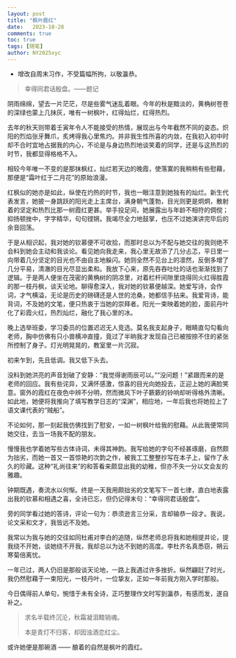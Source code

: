 ```yaml
---
layout: post
title: "枫叶霞红"
date:   2023-10-28
comments: true
toc: true
tags: [随笔]
author: NY2025xyc
---
```


* 增改自周末习作，不受篇幅所拘，以敬瀛恭。

> 幸得同君话殷盘。——题记

阴雨绵绵，望去一片茫茫，尽是些雾气迷乱着眼。今年的秋是黯淡的，黄桷树苍苍的深绿也蒙上几抹灰，唯有一树枫叶，红得灿烂，红得热烈。

去年的秋天则带着壬寅年令人不能接受的热情，展现出与今年截然不同的姿态。炽阳的烈焰张牙舞爪，炙烤得我心里焦灼。并非我生性所喜的内敛，在我初入初中时却不合时宜地占据我的内心，不论是与身边热烈地谈笑着的同学，还是与这热烈的时节，我都显得格格不入。

相较今年唯一不变的是那抹枫红，灿烂若天边的晚霞，使落寞的我稍稍有些慰藉，那便是“霜叶红于二月花”的原始浪漫。

红枫似的她亦是如此，纵使在灼热的时节，我也一眼注意到她独有的灿烂。新生代表发言，她披一身跳跃的阳光走上主席台，满身朝气蓬勃，目光则更是炯炯，散射着的坚定和热烈比那一树霞红更甚。举手投足间，她展露出与年龄不相符的倜傥；抑扬顿挫中，字字精华，句句铿锵。我竭尽全力地鼓掌，也压不过她演讲完毕后的余音回荡。

于是从相识起，我对她的钦慕便不可收拾，而那时总以为不配与她交往的我则绝不会料到她会主动和我谈论。看见她向我走来，我心里无故添了几分忐忑，平日里一向带着几分坚定的目光也不由自主地躲闪。她则全然不见台上的凛然，反倒多增了几分平易，清澈的目光尽显出柔和。我放下心来，原先吞吞吐吐的话也渐渐找到了逻辑。于是两人便坐在茂密的黄桷树的阴凉里，对着栏杆间隙里烧得同火红得胜霞的那一枝丹枫，谈天论地。聊得愈深入，我对她的钦慕便越深。她爱写诗，会作词，才气横溢，无论是历史的磅礴还是人世的沧桑，她都信手拈来。我爱背诗，能背词，不及她的文笔，便只热衷于当她的崇拜者。阳光一束映着她的脸，面前丹叶化了彩霞火红，热烈灿烂，融化了我心里的冰。

晚上选举班委，学习委员的位置迟迟无人竞选。莫名我支起身子，眼睛直勾勾看向老师，胸中仿佛有只小兽横冲直撞，竟过了半晌我才发现自己已被按捺不住的紧张所控制了身子。灯光明晃晃的，教室里一片沉寂。

初来乍到，先且低调。我又低下头去。

没料到她洪亮的声音划破了安静：“我觉得谢雨辰可以。”“没问题！”紧跟而来的是老师的回应。我有些诧异，又满怀感激，惊喜的目光向她投去，正迎上她的满脸笑意。窗外的霞红在夜色中辨不分明，然而微风下叶子簌簌的铃响却听得格外清晰。如此地，她便将我推向了填写教学日志的“深渊”，相应地，一年后我也将她拉上了语文课代表的“贼船”。

不论如何，那一刻起我仿佛找到了慰安，一如一树枫叶给我的慰藉。从此我便常同她交往，去当一场我不配的朋友。

慢慢我也学着她写些古体诗词，未得其神韵。我写给她的字句不经甚琢磨，自然颇为拙劣，而她一首又一首惊艳的次韵之作，被我工工整整抄写在本子上，留作了永久的珍藏。这种“礼尚往来”的和答看来颇显出我的幼稚，但亦不失一分以文会友的雅趣。

钟期既遇，奏流水以何惭。终是一天我用颇拙劣的文笔写下一首七律，直白地表露出我的钦慕和相遇之喜，全诗已忘，但仍记得末句：“幸得同君话殷盘”。

旁的同学看过她的答诗，评论一句为：恭须逊言三分采，言却输恭一段才。我说，论文采和文才，我皆远不及她。

我常以为我与她的交往如同杜甫对李白的追随，纵然老师总将我和她相提并论，提我绕不开她，谈她绕不开我，我却总以为达不到她的高度。李杜齐名真悉窃，朔云寒菊倍离忧。

一年已过，两人仍旧是那般谈天论地，一路上我遇过许多挫折。纵然翩跹了时光，我仍然慰藉于一束阳光，一枝丹叶，一位挚友，正如一年前我方刚入学时那般。

今日偶得前人单句，惋惜于未有全诗，正巧整理作文时写到瀛恭，有感而发，遂自补之。

> 求名半载终沉沦，秋霜凝泪黯销魂。
>
> 本是青灯不归客，却因浊酒恋红尘。

或许她便是那碗酒 —— 酿着的自然是枫叶的霞红。
